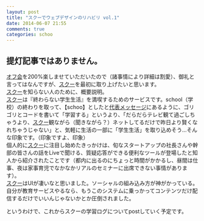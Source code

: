 ```yaml
---
layout: post
title: "スクーでウェブデザインのリハビリ vol.1"
date: 2014-06-07 21:55
comments: true
categories: schoo
---
```

## 提灯記事ではありません。
[オフ会](http://togetter.com/li/654824)を200%楽しませていただいたので（諸事情により詳細は割愛）、御礼と言ってはなんですが、[スクー](http://schoo.jp/)を最初に取り上げたいと思います。  
[スクー](http://schoo.jp/)を知らない人のために、概要説明。  
[スクー](http://schoo.jp/)は『終わらない学生生活』を満喫するためのサービスです。school（学校）の終わりを取って、【schoo】としたと[代表メッセージ](http://schoo.jp/company/detail)にあるように、ゴリゴリとコードを書いて「学習する」というより、「だらだらテレビ観て過ごしちゃうより、[スクー](http://schoo.jp/)観ながら（聞きながら？）ネットしてるだけで昨日より賢くなれちゃうじゃない」と、気軽に生活の一部に「学生生活」を取り込めそう…そんな印象です。（印象ですよ、印象）  
個人的に[スクー](http://schoo.jp/)に注目し始めたきっかけは、旬なスタートアップの社長さんや幹部の皆さんの話をLiveで聞ける、質疑応答ができる便利なツールが登場したと知人から紹介されたことです（都内に出るのにちょっと時間がかかるし、昼間は仕事、夜は家事育児でなかなかリアルのセミナーに出席できない事情があります）。  
[スクー](http://schoo.jp/)はUIが凄いなと思いました。ソーシャルの組み込み方が神がかっている。自分が教育サービスやるなら、もうこのシステムに乗っかってコンテンツだけ配信するだけでいいんじゃないかとか圧倒されました。  
  
というわけで、これからスクーの学習ログについてpostしていく予定です。